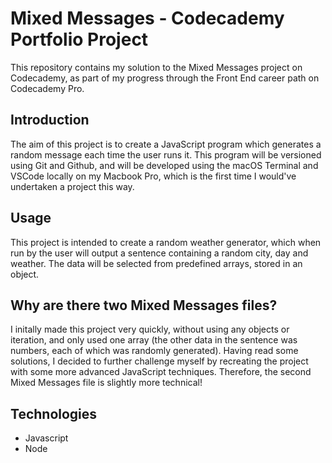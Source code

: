 # Mixed Messages - Codecademy Portfolio Project
This repository contains my solution to the Mixed Messages project on Codecademy, as part of my progress through the Front End career path on Codecademy Pro.

## Introduction
The aim of this project is to create a JavaScript program which generates a random message each time the user runs it. This program will be versioned using Git and Github, and will be developed using the macOS Terminal and VSCode locally on my Macbook Pro, which is the first time I would've undertaken a project this way.

## Usage
This project is intended to create a random weather generator, which when run by the user will output a sentence containing a random city, day and weather. The data will be selected from predefined arrays, stored in an object.

## Why are there two Mixed Messages files?
I initally made this project very quickly, without using any objects or iteration, and only used one array (the other data in the sentence was numbers, each of which was randomly generated). Having read some solutions, I decided to further challenge myself by recreating the project with some more advanced JavaScript techniques. Therefore, the second Mixed Messages file is slightly more technical!

## Technologies
- Javascript
- Node
